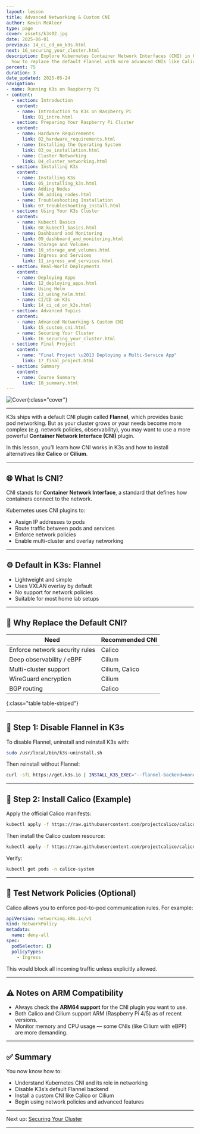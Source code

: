 ```yaml
---
layout: lesson
title: Advanced Networking & Custom CNI
author: Kevin McAleer
type: page
cover: assets/k3s02.jpg
date: 2025-06-01
previous: 14_ci_cd_on_k3s.html
next: 16_securing_your_cluster.html
description: Explore Kubernetes Container Network Interfaces (CNI) in K3s and learn
  how to replace the default Flannel with more advanced CNIs like Calico or Cilium.
percent: 75
duration: 3
date_updated: 2025-05-24
navigation:
- name: Running K3s on Raspberry Pi
- content:
  - section: Introduction
    content:
    - name: Introduction to K3s on Raspberry Pi
      link: 01_intro.html
  - section: Preparing Your Raspberry Pi Cluster
    content:
    - name: Hardware Requirements
      link: 02_hardware_requirements.html
    - name: Installing the Operating System
      link: 03_os_installation.html
    - name: Cluster Networking
      link: 04_cluster_networking.html
  - section: Installing K3s
    content:
    - name: Installing K3s
      link: 05_installing_k3s.html
    - name: Adding Nodes
      link: 06_adding_nodes.html
    - name: Troubleshooting Installation
      link: 07_troubleshooting_install.html
  - section: Using Your K3s Cluster
    content:
    - name: Kubectl Basics
      link: 08_kubectl_basics.html
    - name: Dashboard and Monitoring
      link: 09_dashboard_and_monitoring.html
    - name: Storage and Volumes
      link: 10_storage_and_volumes.html
    - name: Ingress and Services
      link: 11_ingress_and_services.html
  - section: Real-World Deployments
    content:
    - name: Deploying Apps
      link: 12_deploying_apps.html
    - name: Using Helm
      link: 13_using_helm.html
    - name: CI/CD on K3s
      link: 14_ci_cd_on_k3s.html
  - section: Advanced Topics
    content:
    - name: Advanced Networking & Custom CNI
      link: 15_custom_cni.html
    - name: Securing Your Cluster
      link: 16_securing_your_cluster.html
  - section: Final Project
    content:
    - name: "Final Project \u2013 Deploying a Multi-Service App"
      link: 17_final_project.html
  - section: Summary
    content:
    - name: Course Summary
      link: 18_summary.html
---
```



![Cover]({{page.cover}}){:class="cover"}

---

K3s ships with a default CNI plugin called **Flannel**, which provides basic pod networking. But as your cluster grows or your needs become more complex (e.g. network policies, observability), you may want to use a more powerful **Container Network Interface (CNI)** plugin.

In this lesson, you’ll learn how CNI works in K3s and how to install alternatives like **Calico** or **Cilium**.

---

## 🌐 What Is CNI?

CNI stands for **Container Network Interface**, a standard that defines how containers connect to the network.

Kubernetes uses CNI plugins to:

- Assign IP addresses to pods
- Route traffic between pods and services
- Enforce network policies
- Enable multi-cluster and overlay networking

---

## ⚙️ Default in K3s: Flannel

- Lightweight and simple
- Uses VXLAN overlay by default
- No support for network policies
- Suitable for most home lab setups

---

## 🚀 Why Replace the Default CNI?

| Need                            | Recommended CNI |
|----------------------------------|------------------|
| Enforce network security rules   | Calico          |
| Deep observability / eBPF        | Cilium          |
| Multi-cluster support            | Cilium, Calico  |
| WireGuard encryption             | Cilium          |
| BGP routing                      | Calico          |
{:class="table table-striped"}

---

## 🧼 Step 1: Disable Flannel in K3s

To disable Flannel, uninstall and reinstall K3s with:

```bash
sudo /usr/local/bin/k3s-uninstall.sh
````

Then reinstall without Flannel:

```bash
curl -sfL https://get.k3s.io | INSTALL_K3S_EXEC="--flannel-backend=none --disable-network-policy" sh -
```

---

## 🧱 Step 2: Install Calico (Example)

Apply the official Calico manifests:

```bash
kubectl apply -f https://raw.githubusercontent.com/projectcalico/calico/v3.26.1/manifests/tigera-operator.yaml
```

Then install the Calico custom resource:

```bash
kubectl apply -f https://raw.githubusercontent.com/projectcalico/calico/v3.26.1/manifests/custom-resources.yaml
```

Verify:

```bash
kubectl get pods -n calico-system
```

---

## 🧪 Test Network Policies (Optional)

Calico allows you to enforce pod-to-pod communication rules. For example:

```yaml
apiVersion: networking.k8s.io/v1
kind: NetworkPolicy
metadata:
  name: deny-all
spec:
  podSelector: {}
  policyTypes:
    - Ingress
```

This would block all incoming traffic unless explicitly allowed.

---

## ⚠️ Notes on ARM Compatibility

- Always check the **ARM64 support** for the CNI plugin you want to use.
- Both Calico and Cilium support ARM (Raspberry Pi 4/5) as of recent versions.
- Monitor memory and CPU usage — some CNIs (like Cilium with eBPF) are more demanding.

---

## ✅ Summary

You now know how to:

- Understand Kubernetes CNI and its role in networking
- Disable K3s’s default Flannel backend
- Install a custom CNI like Calico or Cilium
- Begin using network policies and advanced features

---

Next up: [Securing Your Cluster](16_securing_your_cluster)

---

